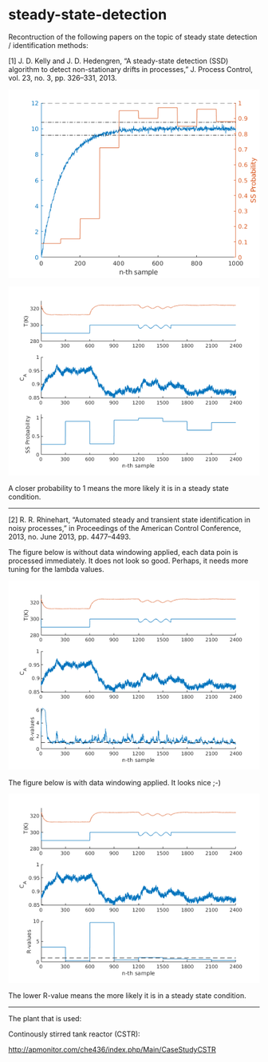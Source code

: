# steady-state-detection
 
Recontruction of the following papers on the topic of steady state detection / identification methods:

[1] J. D. Kelly and J. D. Hedengren, “A steady-state detection (SSD) algorithm to detect non-stationary drifts in processes,” J. Process Control, vol. 23, no. 3, pp. 326–331, 2013.

![alt text](https://github.com/auralius/steady-state-detection/blob/main/kelly/result1.png)

![alt text](https://github.com/auralius/steady-state-detection/blob/main/kelly/result2.png)

A closer probability to 1 means the more likely it is in a steady state condition.

------------------------------------------------------

[2] R. R. Rhinehart, “Automated steady and transient state identification in noisy processes,” in Proceedings of the American Control Conference, 2013, no. June 2013, pp. 4477–4493.

The figure below is without data windowing applied, each data poin is processed immediately. It does not look so good. Perhaps, it needs more tuning for the lambda values.

![alt text](https://github.com/auralius/steady-state-detection/blob/main/rhinehart/result1.png)


The figure below is with data windowing applied. It looks nice ;-)

![alt text](https://github.com/auralius/steady-state-detection/blob/main/rhinehart/result2.png)

The lower R-value means the more likely it is in a steady state condition.

------------------------------------------------------

The plant that is used:

Continously stirred tank reactor (CSTR):

http://apmonitor.com/che436/index.php/Main/CaseStudyCSTR
